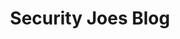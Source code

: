 ---
title: Security Joes Blog
description: 
url: https://www.securityjoes.com/blog
image:
    # url: '/assets/images/cafe.png'
    # alt: 'Cafe'
tags: ['blog', 'threat', 'news']
pubDate: 2023-11-24
draft: false
---